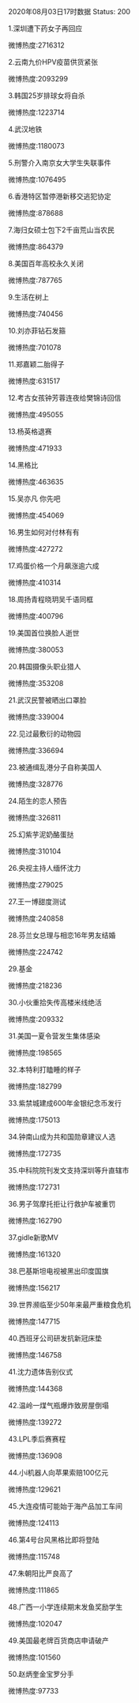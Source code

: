2020年08月03日17时数据
Status: 200

1.深圳遭下药女子再回应

微博热度:2716312

2.云南九价HPV疫苗供货紧张

微博热度:2093299

3.韩国25岁排球女将自杀

微博热度:1223714

4.武汉地铁

微博热度:1180073

5.刑警介入南京女大学生失联事件

微博热度:1076495

6.香港特区暂停港新移交逃犯协定

微博热度:878688

7.海归女硕士包下2千亩荒山当农民

微博热度:864379

8.美国百年高校永久关闭

微博热度:787765

9.生活在树上

微博热度:740456

10.刘亦菲钻石发箍

微博热度:701078

11.郑嘉颖二胎得子

微博热度:631517

12.考古女孩钟芳蓉连夜给樊锦诗回信

微博热度:495055

13.杨英格退赛

微博热度:471933

14.黑格比

微博热度:463635

15.吴亦凡 你先吧

微博热度:454069

16.男生如何对付林有有

微博热度:427272

17.鸡蛋价格一个月飙涨逾六成

微博热度:410314

18.周扬青程晓玥吴千语同框

微博热度:400796

19.美国首位换脸人逝世

微博热度:380053

20.韩国摄像头职业猎人

微博热度:353208

21.武汉民警被晒出口罩脸

微博热度:339004

22.见过最敷衍的动物园

微博热度:336694

23.被通缉乱港分子自称美国人

微博热度:328776

24.陌生的恋人预告

微博热度:326811

25.幻紫芋泥奶酪蛋挞

微博热度:310104

26.央视主持人缅怀沈力

微博热度:279025

27.王一博甜度测试

微博热度:240858

28.芬兰女总理与相恋16年男友结婚

微博热度:224742

29.基金

微博热度:218236

30.小伙重拾失传高楼米线绝活

微博热度:209332

31.美国一夏令营发生集体感染

微博热度:198565

32.本特利打瞌睡的样子

微博热度:182799

33.紫禁城建成600年金银纪念币发行

微博热度:175013

34.钟南山成为共和国勋章建议人选

微博热度:172735

35.中科院院刊发文支持深圳等升直辖市

微博热度:172731

36.男子驾摩托拒让行救护车被重罚

微博热度:162790

37.gidle新歌MV

微博热度:161320

38.巴基斯坦电视被黑出印度国旗

微博热度:156217

39.世界濒临至少50年来最严重粮食危机

微博热度:147715

40.西班牙公司研发抗新冠床垫

微博热度:146758

41.沈力遗体告别仪式

微博热度:144368

42.温岭一煤气瓶爆炸致房屋倒塌

微博热度:139272

43.LPL季后赛赛程

微博热度:136908

44.小i机器人向苹果索赔100亿元

微博热度:129621

45.大连疫情可能始于海产品加工车间

微博热度:124113

46.第4号台风黑格比即将登陆

微博热度:115748

47.朱朝阳比严良高了

微博热度:111865

48.广西一小学连续期末发鱼奖励学生

微博热度:102047

49.美国最老牌百货商店申请破产

微博热度:101560

50.赵炳奎金宝罗分手

微博热度:97733

